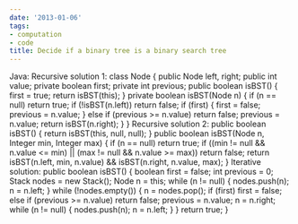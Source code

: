 ```yaml
---
date: '2013-01-06'
tags:
- computation
- code
title: Decide if a binary tree is a binary search tree
---
```


Java: Recursive solution 1: class Node { public Node left, right; public int value; private boolean first; private int previous; public boolean isBST() { first = true; return isBST(this); } private boolean isBST(Node n) { if (n == null) return true; if (!isBST(n.left)) return false; if (first) { first = false; previous = n.value; } else if (previous >= n.value) return false; previous = n.value; return isBST(n.right); } } Recursive solution 2: public boolean isBST() { return isBST(this, null, null); } public boolean isBST(Node n, Integer min, Integer max) { if (n == null) return true; if ((min != null && n.value <= min) || (max != null && n.value >= max)) return false; return isBST(n.left, min, n.value) && isBST(n.right, n.value, max); } Iterative solution: public boolean isBST() { boolean first = false; int previous = 0; Stack nodes = new Stack(); Node n = this; while (n != null) { nodes.push(n); n = n.left; } while (!nodes.empty()) { n = nodes.pop(); if (first) first = false; else if (previous >= n.value) return false; previous = n.value; n = n.right; while (n != null) { nodes.push(n); n = n.left; } } return true; }

